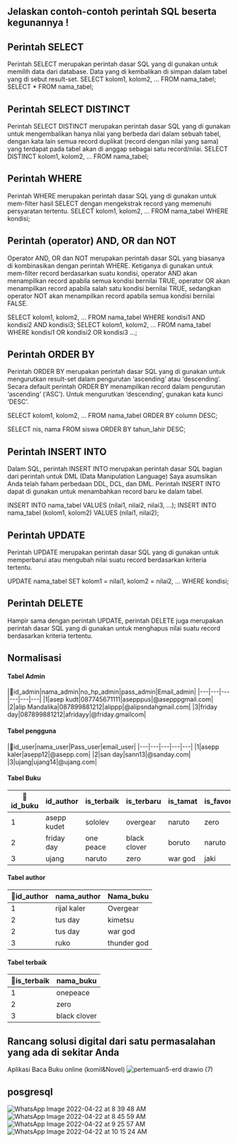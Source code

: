 ## Jelaskan contoh-contoh perintah SQL beserta kegunannya !

## Perintah SELECT 
Perintah SELECT merupakan perintah dasar SQL yang di gunakan untuk memilih data dari database. Data yang di kembalikan di simpan dalam tabel yang di sebut result-set. SELECT kolom1, kolom2, … FROM nama_tabel;
SELECT * FROM nama_tabel;
## Perintah SELECT DISTINCT
Perintah SELECT DISTINCT merupakan perintah dasar SQL yang di gunakan untuk mengembalikan hanya nilai yang berbeda dari dalam sebuah tabel, dengan kata lain semua record duplikat (record dengan nilai yang sama) yang terdapat pada tabel akan di anggap sebagai satu record/nilai.
SELECT DISTINCT kolom1, kolom2, … FROM nama_tabel;
## Perintah WHERE
Perintah WHERE merupakan perintah dasar SQL yang di gunakan untuk mem-filter hasil SELECT dengan mengekstrak record yang memenuhi persyaratan tertentu.
SELECT kolom1, kolom2, … FROM nama_tabel WHERE kondisi;
## Perintah (operator) AND, OR dan NOT
Operator AND, OR dan NOT merupakan perintah dasar SQL yang biasanya di kombinasikan dengan perintah WHERE. Ketiganya di gunakan untuk mem-filter record berdasarkan suatu kondisi, operator AND akan menampilkan record apabila semua kondisi bernilai TRUE, operator OR akan menampilkan record apabila salah satu kondisi bernilai TRUE, sedangkan operator NOT akan menampilkan record apabila semua kondisi bernilai FALSE.

SELECT kolom1, kolom2, … FROM nama_tabel WHERE kondisi1 AND kondisi2 AND kondisi3;
SELECT kolom1, kolom2, … FROM nama_tabel WHERE kondisi1 OR kondisi2 OR kondisi3 …;

## Perintah ORDER BY
Perintah ORDER BY merupakan perintah dasar SQL yang di gunakan untuk mengurutkan result-set dalam pengurutan ‘ascending’ atau ‘descending’. Secara default perintah ORDER BY menampilkan record dalam pengurutan ‘ascending’ (‘ASC’). Untuk mengurutkan ‘descending’, gunakan kata kunci ‘DESC’.

SELECT kolom1, kolom2, … FROM nama_tabel ORDER BY column DESC;

SELECT nis, nama FROM siswa ORDER BY tahun_lahir DESC;

##  Perintah INSERT INTO
Dalam SQL, perintah INSERT INTO merupakan perintah dasar SQL bagian dari perintah untuk DML (Data Manipulation Language) Saya asumsikan Anda telah faham perbedaan DDL, DCL, dan DML. Perintah INSERT INTO dapat di gunakan untuk menambahkan record baru ke dalam tabel.

INSERT INTO nama_tabel VALUES (nilai1, nilai2, nilai3, …);
INSERT INTO nama_tabel (kolom1, kolom2) VALUES (nilai1, nilai2);
## Perintah UPDATE
Perintah UPDATE merupakan perintah dasar SQL yang di gunakan untuk memperbarui atau mengubah nilai suatu record berdasarkan kriteria tertentu.

UPDATE nama_tabel SET kolom1 = nilai1, kolom2 = nilai2, … WHERE kondisi;
##  Perintah DELETE
Hampir sama dengan perintah UPDATE, perintah DELETE juga merupakan perintah dasar SQL yang di gunakan untuk menghapus nilai suatu record berdasarkan kriteria tertentu.
## Normalisasi
#### Tabel Admin
|🔑id_admin|nama_admin|no_hp_admin|pass_admin|Email_admin|
|---|---|---|---|---|---|
|1|asep kudt|087745671111|asepppus|@asepppgmail.com|
|2|alip Mandalika|087899881212|alippp|@alipsndahgmail.com|
|3|friday day|087899881212|afridayy|@friday.gmailcom|

#### Tabel pengguna
|🔑id_user|nama_user|Pass_user|email_user|
|---|---|---|---|---|
|1|asepp kaler|asepp12|@asepp.com|
|2|san day|sann13|@sanday.com|
|3|ujang|ujang14|@ujang.com|

#### Tabel Buku
|🔑id_buku|id_author|is_terbaik|is_terbaru|is_tamat|is_favorit|
|---|---|---|---|---|---|
|1|asepp kudet|sololev|overgear|naruto|zero|
|2|friday day|one peace|black clover|boruto|naruto|
|3|ujang|naruto|zero|war god|jaki|

#### Tabel author
|🔑id_author|nama_author|Nama_buku|
|---|---|---|
|1|rijal kaler|Overgear|
|2|tus day|kimetsu|
|2|tus day|war god|
|3|ruko|thunder god|

#### Tabel terbaik
|🔑is_terbaik|nama_buku|
|---|---|
|1|onepeace|
|2|zero|
|3|black clover|
##  Rancang solusi digital dari satu permasalahan yang ada di sekitar Anda
Aplikasi Baca Buku online (komil&Novel)
![pertemuan5-erd drawio (7)](https://user-images.githubusercontent.com/100669802/164587671-fa60d154-0342-4569-8143-1db65321fb81.png)
## posgresql
![WhatsApp Image 2022-04-22 at 8 39 48 AM](https://user-images.githubusercontent.com/100669802/164579862-e02506d1-79a2-441a-b4e6-4a829891d480.jpeg)
![WhatsApp Image 2022-04-22 at 8 45 59 AM](https://user-images.githubusercontent.com/100669802/164587027-e1d13f2e-67de-4c4e-9462-f7e2ec5e0742.jpeg)
![WhatsApp Image 2022-04-22 at 9 25 57 AM](https://user-images.githubusercontent.com/100669802/164587057-68e38186-da70-4174-8c92-2f7616667956.jpeg)
![WhatsApp Image 2022-04-22 at 10 15 24 AM](https://user-images.githubusercontent.com/100669802/164589586-137a5d5b-b52f-4bc0-8725-dc4a36eb804c.jpeg)

